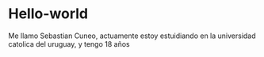 # Hello-world
Me llamo Sebastian Cuneo, actuamente estoy estuidiando en la universidad catolica del uruguay, y tengo 18 años 
